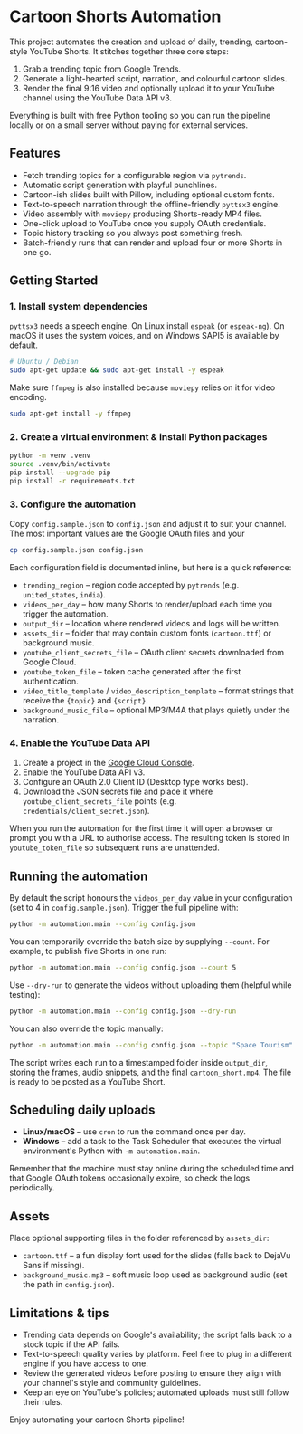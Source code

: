 # Cartoon Shorts Automation

This project automates the creation and upload of daily, trending, cartoon-style
YouTube Shorts. It stitches together three core steps:

1. Grab a trending topic from Google Trends.
2. Generate a light-hearted script, narration, and colourful cartoon slides.
3. Render the final 9:16 video and optionally upload it to your YouTube channel
   using the YouTube Data API v3.

Everything is built with free Python tooling so you can run the pipeline locally
or on a small server without paying for external services.

## Features

- Fetch trending topics for a configurable region via `pytrends`.
- Automatic script generation with playful punchlines.
- Cartoon-ish slides built with Pillow, including optional custom fonts.
- Text-to-speech narration through the offline-friendly `pyttsx3` engine.
- Video assembly with `moviepy` producing Shorts-ready MP4 files.
- One-click upload to YouTube once you supply OAuth credentials.
- Topic history tracking so you always post something fresh.
- Batch-friendly runs that can render and upload four or more Shorts in one go.

## Getting Started

### 1. Install system dependencies

`pyttsx3` needs a speech engine. On Linux install `espeak` (or
`espeak-ng`). On macOS it uses the system voices, and on Windows SAPI5
is available by default.

```bash
# Ubuntu / Debian
sudo apt-get update && sudo apt-get install -y espeak
```

Make sure `ffmpeg` is also installed because `moviepy` relies on it for
video encoding.

```bash
sudo apt-get install -y ffmpeg
```

### 2. Create a virtual environment & install Python packages

```bash
python -m venv .venv
source .venv/bin/activate
pip install --upgrade pip
pip install -r requirements.txt
```

### 3. Configure the automation

Copy `config.sample.json` to `config.json` and adjust it to suit your
channel. The most important values are the Google OAuth files and your

```bash
cp config.sample.json config.json
```

Each configuration field is documented inline, but here is a quick
reference:

- `trending_region` – region code accepted by `pytrends` (e.g. `united_states`, `india`).
- `videos_per_day` – how many Shorts to render/upload each time you trigger the automation.
- `output_dir` – location where rendered videos and logs will be written.
- `assets_dir` – folder that may contain custom fonts (`cartoon.ttf`) or background music.
- `youtube_client_secrets_file` – OAuth client secrets downloaded from Google Cloud.
- `youtube_token_file` – token cache generated after the first authentication.
- `video_title_template` / `video_description_template` – format strings that receive the `{topic}` and `{script}`.
- `background_music_file` – optional MP3/M4A that plays quietly under the narration.

### 4. Enable the YouTube Data API

1. Create a project in the [Google Cloud Console](https://console.cloud.google.com/).
2. Enable the YouTube Data API v3.
3. Configure an OAuth 2.0 Client ID (Desktop type works best).
4. Download the JSON secrets file and place it where `youtube_client_secrets_file`
   points (e.g. `credentials/client_secret.json`).

When you run the automation for the first time it will open a browser or
prompt you with a URL to authorise access. The resulting token is stored
in `youtube_token_file` so subsequent runs are unattended.

## Running the automation

By default the script honours the `videos_per_day` value in your
configuration (set to 4 in `config.sample.json`). Trigger the full
pipeline with:

```bash
python -m automation.main --config config.json
```

You can temporarily override the batch size by supplying `--count`.
For example, to publish five Shorts in one run:

```bash
python -m automation.main --config config.json --count 5
```

Use `--dry-run` to generate the videos without uploading them (helpful
while testing):

```bash
python -m automation.main --config config.json --dry-run
```

You can also override the topic manually:

```bash
python -m automation.main --config config.json --topic "Space Tourism"
```

The script writes each run to a timestamped folder inside
`output_dir`, storing the frames, audio snippets, and the final
`cartoon_short.mp4`. The file is ready to be posted as a YouTube Short.

## Scheduling daily uploads

- **Linux/macOS** – use `cron` to run the command once per day.
- **Windows** – add a task to the Task Scheduler that executes the
  virtual environment's Python with `-m automation.main`.

Remember that the machine must stay online during the scheduled time and
that Google OAuth tokens occasionally expire, so check the logs
periodically.

## Assets

Place optional supporting files in the folder referenced by
`assets_dir`:

- `cartoon.ttf` – a fun display font used for the slides (falls back to
  DejaVu Sans if missing).
- `background_music.mp3` – soft music loop used as background audio (set
  the path in `config.json`).

## Limitations & tips

- Trending data depends on Google's availability; the script falls back
  to a stock topic if the API fails.
- Text-to-speech quality varies by platform. Feel free to plug in a
  different engine if you have access to one.
- Review the generated videos before posting to ensure they align with
  your channel's style and community guidelines.
- Keep an eye on YouTube's policies; automated uploads must still follow
  their rules.

Enjoy automating your cartoon Shorts pipeline!